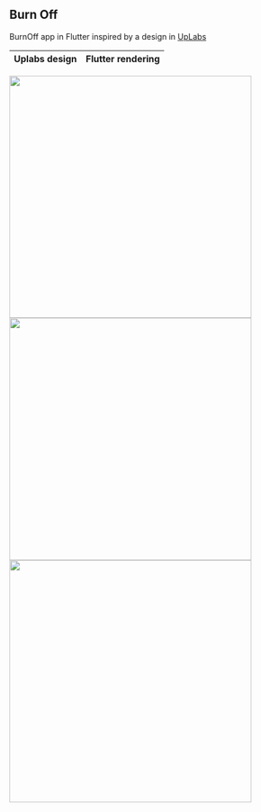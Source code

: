 ## Burn Off
 
BurnOff app in Flutter inspired by a design in [UpLabs](https://www.uplabs.com/posts/burn-off-calories-mobile-app-concept)

Uplabs design        |  Flutter rendering
:-------------------------:|:-------------------------:
<img src="/screenshots/uplabs.png" width="430">
<img src="/screenshots/flutter_app.jpg" width="430">
<img width="430 heigh="430"" src="/screenshots/flutter_app2.jpg">
